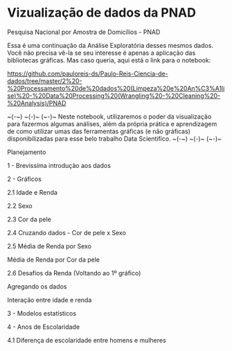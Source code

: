 # Vizualização de dados da PNAD
Pesquisa Nacional por Amostra de Domicílios - PNAD


Essa é uma continuação da Análise Exploratória desses mesmos dados. Você não precisa vê-la se seu interesse é apenas a aplicação das bibliotecas gráficas.
Mas caso queria, aqui está o link para o notebook: 

https://github.com/pauloreis-ds/Paulo-Reis-Ciencia-de-dados/tree/master/2%20-%20Processamento%20de%20dados%20(Limpeza%20e%20An%C3%A1lise)%20-%20Data%20Processing%20(Wrangling%20-%20Cleaning%20-%20Analysis)/PNAD


~(*-*~) ~(*-*)~ (~*-*)~
Neste notebook, utilizaremos o poder da visualização para fazermos
algumas análises, além da própria prática e aprendizagem de como
utilizar umas das ferramentas gráficas (e não gráficas) disponibilizadas para 
esse belo trabalho Data Scientifico.
~(*-*~) ~(*-*)~ (~*-*)~    


Planejamento


1 - Brevissíma introdução aos dados


2 - Gráficos


2.1 Idade e Renda


2.2 Sexo


2.3 Cor da pele


2.4 Cruzando dados - Cor de pele x Sexo


2.5 Média de Renda por Sexo


Média de Renda por Cor da pele


2.6 Desafios da Renda (Voltando ao 1º gráfico)


Agregando os dados


Interação entre idade e renda


3 - Modelos estatísticos


4 - Anos de Escolaridade


4.1 Diferença de escolaridade entre homens e mulheres
